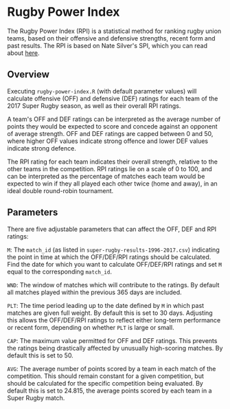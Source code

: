 # Rugby Power Index

The Rugby Power Index (RPI) is a statistical method for ranking rugby union
teams, based on their offensive and defensive strengths, recent form and
past results. The RPI is based on Nate Silver's SPI, which you can read about [here](http://www.espn.com/soccer/worldcup/news/_/id/4447078/GuideToSPI).

## Overview

Executing `rugby-power-index.R` (with default parameter values) will
calculate offensive (OFF) and defensive (DEF) ratings for each team of
the 2017 Super Rugby season, as well as their overall RPI ratings.

A team's OFF and DEF ratings can be interpreted as the average number of
points they would be expected to score and concede against an opponent
of average strength. OFF and DEF ratings are capped between 0 and 50,
where higher OFF values indicate strong offence and lower DEF values
indicate strong defence.

The RPI rating for each team indicates their overall strength, relative
to the other teams in the competition. RPI ratings lie on a scale of 0
to 100, and can be interpreted as the percentage of matches each team
would be expected to win if they all played each other twice (home and
away), in an ideal double round-robin tournament.

## Parameters

There are five adjustable parameters that can affect the OFF, DEF and
RPI ratings:

`M`: The `match_id` (as listed in `super-rugby-results-1996-2017.csv`)
indicating the point in time at which the OFF/DEF/RPI ratings should be
calculated. Find the date for which you want to calculate OFF/DEF/RPI
ratings and set `M` equal to the corresponding `match_id`.

`WND`: The window of matches which will contribute to the ratings. By
default all matches played within the previous 365 days are included.

`PLT`: The time period leading up to the date defined by `M` in which past
matches are given full weight. By default this is set to 30 days.
Adjusting this allows the OFF/DEF/RPI ratings to reflect either
long-term performance or recent form, depending on whether `PLT` is large
or small.

`CAP`: The maximum value permitted for OFF and DEF ratings. This prevents
the ratings being drastically affected by unusually high-scoring
matches. By default this is set to 50.

`AVG`: The average number of points scored by a team in each match of the
competition. This should remain constant for a given competition, but
should be calculated for the specific competition being evaluated. By
default this is set to 24.815, the average points scored by each team in
a Super Rugby match.
